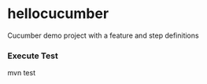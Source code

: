 # hellocucumber
Cucumber demo project with a feature and step definitions

### Execute Test
mvn test


